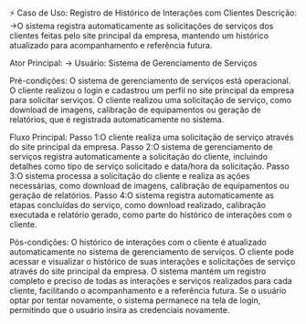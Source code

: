 ⚡ Caso de Uso: Registro de Histórico de Interações com Clientes
Descrição:
→O sistema registra automaticamente as solicitações de serviços dos clientes feitas pelo site principal da empresa, mantendo um histórico atualizado para acompanhamento e referência futura.

Ator Principal:
→ Usuário: Sistema de Gerenciamento de Serviços

Pré-condições:
O sistema de gerenciamento de serviços está operacional.
O cliente realizou o login e cadastrou um perfil no site principal da empresa para solicitar serviços.
O cliente realizou uma solicitação de serviço, como download de imagens, calibração de equipamentos ou geração de relatórios, que é registrada automaticamente no sistema.

Fluxo Principal:
Passo 1:O cliente realiza uma solicitação de serviço através do site principal da empresa.
Passo 2:O sistema de gerenciamento de serviços registra automaticamente a solicitação do cliente, incluindo detalhes como tipo de serviço solicitado e data/hora da solicitação.
Passo 3:O sistema processa a solicitação do cliente e realiza as ações necessárias, como download de imagens, calibração de equipamentos ou geração de relatórios.
Passo 4:O sistema registra automaticamente as etapas concluídas do serviço, como download realizado, calibração executada e relatório gerado, como parte do histórico de interações com o cliente.

Pós-condições:
O histórico de interações com o cliente é atualizado automaticamente no sistema de gerenciamento de serviços.
O cliente pode acessar e visualizar o histórico de suas interações e solicitações de serviço através do site principal da empresa.
O sistema mantém um registro completo e preciso de todas as interações e serviços realizados para cada cliente, facilitando o acompanhamento e a referência futura.
Se o usuário optar por tentar novamente, o sistema permanece na tela de login, permitindo que o usuário insira as credenciais novamente.
